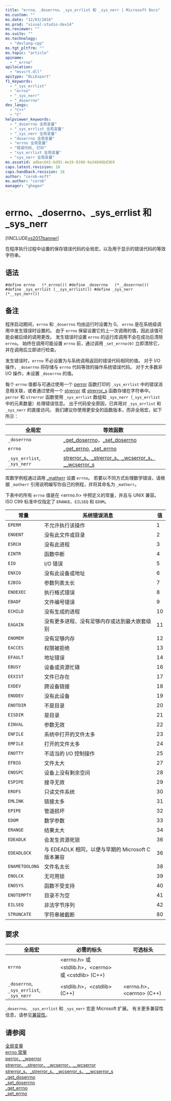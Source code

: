 ```yaml
---
title: "errno、_doserrno、_sys_errlist 和 _sys_nerr | Microsoft Docs"
ms.custom: ""
ms.date: "12/03/2016"
ms.prod: "visual-studio-dev14"
ms.reviewer: ""
ms.suite: ""
ms.technology: 
  - "devlang-cpp"
ms.tgt_pltfrm: ""
ms.topic: "article"
apiname: 
  - "_errno"
apilocation: 
  - "msvcrt.dll"
apitype: "DLLExport"
f1_keywords: 
  - "_sys_errlist"
  - "errno"
  - "_sys_nerr"
  - "_doserrno"
dev_langs: 
  - "C++"
  - "C"
helpviewer_keywords: 
  - "_doserrno 全局变量"
  - "_sys_errlist 全局变量"
  - "_sys_nerr 全局变量"
  - "doserrno 全局变量"
  - "errno 全局变量"
  - "错误代码, 打印"
  - "sys_errlist 全局变量"
  - "sys_nerr 全局变量"
ms.assetid: adbec641-6d91-4e19-8398-9a34046bd369
caps.latest.revision: 18
caps.handback.revision: 18
author: "corob-msft"
ms.author: "corob"
manager: "ghogen"
---
```

# errno、_doserrno、_sys_errlist 和 _sys_nerr
[!INCLUDE[vs2017banner](../assembler/inline/includes/vs2017banner.md)]

在程序执行过程中设置的保存错误代码的全局宏，以及用于显示的错误代码的等效字符串。  
  
## 语法  
  
```  
#define errno   (*_errno()) #define _doserrno   (*__doserrno()) #define _sys_errlist (__sys_errlist()) #define _sys_nerr (*__sys_nerr())  
```  
  
## 备注  
 程序启动期间，`errno` 和 `_doserrno` 均由运行时设置为 0。  `errno` 是在系统级调用中发生错误时设置的。  由于 `errno` 保留设置它的上一次调用的值，因此该值可能会被后续的调用更改。  发生错误时设置 `errno` 的运行库调用不会在成功后清除 `errno`。  始终在调用可能设置 `errno` 前，通过调用 `_set_errno(0)` 立即清除它，并在调用后立即进行检查。  
  
 发生错误时，`errno` 不必设置为与系统调用返回的错误代码相同的值。  对于 I\/O 操作，`_doserrno` 将存储与 `errno` 代码等效的操作系统错误代码。  对于大多数非 I\/O 操作，未设置 `_doserrno` 的值。  
  
 每个 `errno` 值都与可通过使用一个 [perror](../c-runtime-library/reference/perror-wperror.md) 函数打印的 `_sys_errlist` 中的错误消息相关联，或者通过使用一个 [strerror](../c-runtime-library/reference/strerror-strerror-wcserror-wcserror.md) 或 [strerror\_s](../c-runtime-library/reference/strerror-s-strerror-s-wcserror-s-wcserror-s.md) 函数存储在字符串中。  `perror` 和 `strerror` 函数使用 `_sys_errlist` 数组和 `_sys_nerr`（`_sys_errlist` 中的元素数量）处理错误信息。  出于代码安全原因，已弃用对 `_sys_errlist` 和 `_sys_nerr` 的直接访问。  我们建议你使用更安全的函数版本，而非全局宏，如下所示：  
  
|全局宏|等效函数|  
|---------|----------|  
|`_doserrno`|[\_get\_doserrno](../c-runtime-library/reference/get-doserrno.md)，[\_set\_doserrno](../c-runtime-library/reference/set-doserrno.md)|  
|`errno`|[\_get\_errno](../c-runtime-library/reference/get-errno.md), [\_set\_errno](../c-runtime-library/reference/set-errno.md)|  
|`_sys_errlist`, `_sys_nerr`|[strerror\_s、\_strerror\_s、\_wcserror\_s、\_\_wcserror\_s](../c-runtime-library/reference/strerror-s-strerror-s-wcserror-s-wcserror-s.md)|  
  
 库数学例程通过调用 [\_matherr](../c-runtime-library/reference/matherr.md) 设置 `errno`。  若要以不同方式处理数学错误，请根据 `_matherr` 引用说明编写你自己的例程，并将其命名为 `_matherr`。  
  
 下表中的所有 `errno` 值是在 \<errno.h\> 中预定义的常量，并且与 UNIX 兼容。  ISO C99 标准中仅指定了 `ERANGE`、`EILSEQ` 和 `EDOM`。  
  
|常量|系统错误消息|值|  
|--------|------------|-------|  
|`EPERM`|不允许执行该操作|1|  
|`ENOENT`|没有此文件或目录|2|  
|`ESRCH`|没有此进程|3|  
|`EINTR`|函数中断|4|  
|`EIO`|I\/O 错误|5|  
|`ENXIO`|没有此设备或地址|6|  
|`E2BIG`|参数列表太长|7|  
|`ENOEXEC`|执行格式错误|8|  
|`EBADF`|文件编号错误|9|  
|`ECHILD`|没有生成的进程|10|  
|`EAGAIN`|没有更多进程、没有足够内存或达到最大嵌套级别|11|  
|`ENOMEM`|没有足够内存|12|  
|`EACCES`|权限被拒绝|13|  
|`EFAULT`|地址错误|14|  
|`EBUSY`|设备或资源忙碌|16|  
|`EEXIST`|文件已存在|17|  
|`EXDEV`|跨设备链接|18|  
|`ENODEV`|没有此设备|19|  
|`ENOTDIR`|不是目录|20|  
|`EISDIR`|是目录|21|  
|`EINVAL`|参数无效|22|  
|`ENFILE`|系统中打开的文件太多|23|  
|`EMFILE`|打开的文件太多|24|  
|`ENOTTY`|不适当的 I\/O 控制操作|25|  
|`EFBIG`|文件太大|27|  
|`ENOSPC`|设备上没有剩余空间|28|  
|`ESPIPE`|搜寻无效|29|  
|`EROFS`|只读文件系统|30|  
|`EMLINK`|链接太多|31|  
|`EPIPE`|管道损坏|32|  
|`EDOM`|数学参数|33|  
|`ERANGE`|结果太大|34|  
|`EDEADLK`|会发生资源死锁|36|  
|`EDEADLOCK`|与 EDEADLK 相同，以便与早期的 Microsoft C 版本兼容|36|  
|`ENAMETOOLONG`|文件名太长|38|  
|`ENOLCK`|无可用锁|39|  
|`ENOSYS`|函数不受支持|40|  
|`ENOTEMPTY`|目录不为空|41|  
|`EILSEQ`|非法字节序列|42|  
|`STRUNCATE`|字符串被截断|80|  
  
## 要求  
  
|全局宏|必需的标头|可选标头|  
|---------|-----------|----------|  
|`errno`|\<errno.h\> 或 \<stdlib.h\>，\<cerrno\> 或 \<cstdlib\> \(C\+\+\)||  
|`_doserrno`, `_sys_errlist`, `_sys_nerr`|\<stdlib.h\>，\<cstdlib\> \(C\+\+\)|\<errno.h\>，\<cerrno\> \(C\+\+\)|  
  
 `_doserrno`、`_sys_errlist` 和 `_sys_nerr` 宏是 Microsoft 扩展。  有关更多兼容性信息，请参见[兼容性](../c-runtime-library/compatibility.md)。  
  
## 请参阅  
 [全局变量](../c-runtime-library/global-variables.md)   
 [errno 常量](../c-runtime-library/errno-constants.md)   
 [perror、\_wperror](../c-runtime-library/reference/perror-wperror.md)   
 [strerror、\_strerror、\_wcserror、\_\_wcserror](../c-runtime-library/reference/strerror-strerror-wcserror-wcserror.md)   
 [strerror\_s、\_strerror\_s、\_wcserror\_s、\_\_wcserror\_s](../c-runtime-library/reference/strerror-s-strerror-s-wcserror-s-wcserror-s.md)   
 [\_get\_doserrno](../c-runtime-library/reference/get-doserrno.md)   
 [\_set\_doserrno](../c-runtime-library/reference/set-doserrno.md)   
 [\_get\_errno](../c-runtime-library/reference/get-errno.md)   
 [\_set\_errno](../c-runtime-library/reference/set-errno.md)